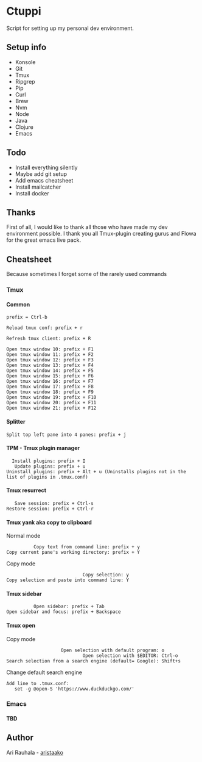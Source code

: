 # Ctuppi

Script for setting up my personal dev environment.

## Setup info

* Konsole
* Git
* Tmux
* Ripgrep
* Pip
* Curl
* Brew
* Nvm
* Node
* Java
* Clojure
* Emacs

## Todo

* Install everything silently
* Maybe add git setup
* Add emacs cheatsheet
* Install mailcatcher
* Install docker

## Thanks

First of all, I would like to thank all those who have made my dev environment possible. I thank you all Tmux-plugin creating gurus and Flowa for the great emacs live pack.

## Cheatsheet

Because sometimes I forget some of the rarely used commands

### Tmux

#### Common

```
prefix = Ctrl-b
```

```
Reload tmux conf: prefix + r
```

```
Refresh tmux client: prefix + R
```
```
Open tmux window 10: prefix + F1
Open tmux window 11: prefix + F2
Open tmux window 12: prefix + F3
Open tmux window 13: prefix + F4
Open tmux window 14: prefix + F5
Open tmux window 15: prefix + F6
Open tmux window 16: prefix + F7
Open tmux window 17: prefix + F8
Open tmux window 18: prefix + F9
Open tmux window 19: prefix + F10
Open tmux window 20: prefix + F11
Open tmux window 21: prefix + F12
```

#### Splitter
```
Split top left pane into 4 panes: prefix + j
```

#### TPM - Tmux plugin manager
```
  Install plugins: prefix + I
   Update plugins: prefix + u
Uninstall plugins: prefix + Alt + u (Uninstalls plugins not in the list of plugins in .tmux.conf)
```

#### Tmux resurrect
```
   Save session: prefix + Ctrl-s
Restore session: prefix + Ctrl-r
```

#### Tmux yank aka copy to clipboard

Normal mode
```
          Copy text from command line: prefix + y
Copy current pane's working directory: prefix + Y
```

Copy mode
```
                            Copy selection: y 
Copy selection and paste into command line: Y
```

#### Tmux sidebar
```
          Open sidebar: prefix + Tab
Open sidebar and focus: prefix + Backspace
```


#### Tmux open
Copy mode
```
                    Open selection with default program: o
                            Open selection with $EDITOR: Ctrl-o
Search selection from a search engine (default= Google): Shift+s
```

Change default search engine
```
Add line to .tmux.conf:
   set -g @open-S 'https://www.duckduckgo.com/'
```

### Emacs

#### TBD

## Author

Ari Rauhala - [aristaako](https://github.com/aristaako)